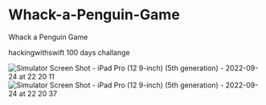 # Whack-a-Penguin-Game
Whack a Penguin Game

hackingwithswift 100 days challange

![Simulator Screen Shot - iPad Pro (12 9-inch) (5th generation) - 2022-09-24 at 22 20 11](https://user-images.githubusercontent.com/76595188/192115026-e6becafe-63bb-43f1-80ce-66ced41464c4.png)
![Simulator Screen Shot - iPad Pro (12 9-inch) (5th generation) - 2022-09-24 at 22 20 37](https://user-images.githubusercontent.com/76595188/192115034-74a520e7-c34a-4eb7-9adf-0cf662a790eb.png)
